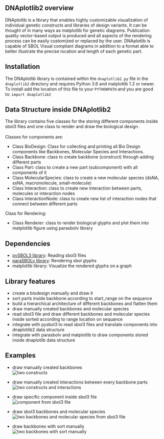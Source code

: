 ## DNAplotlib2 overview

DNAplotlib is a library that enables highly customizable visualization of individual genetic constructs and libraries of design variants. It can be thought of in many ways as matplotlib for genetic diagrams. Publication quality vector-based output is produced and all aspects of the rendering process can be easily customized or replaced by the user. DNAplotlib is capable of SBOL Visual compliant diagrams in addition to a format able to better illustrate the precise location and length of each genetic part.

## Installation

The DNAplotlib library is contained within the `dnaplotlib2.py` file in the `dnaplotlib2` directory and requires Python 3.6 and matplotlib 1.2 or newer. To install add the location of this file to your `PYTHONPATH` and you are good to: `import dnaplotlib2`

## Data Structure inside DNAplotlib2

The library contains five classes for the storing different components inside sbol3 files and one class to render and draw the biological design.
<br><br>
Classes for components are:

- Class BioDesign: Class for collecting and printing all Bio Design components like Backbones, Molecular Species
  and Interactions.
- Class Backbone: class to create backbone (construct) through adding different parts
- Class Part: class to create a new part (subcomponent) with all components of it
- Class MolecularSpecies: class to create a new molecular species (dsNA, ssNA, macromolecule, small-molecule)
- Class Interaction: class to create new interaction between parts, molecules or interaction nodes
- Class InteractionNode: class to create new list of interaction nodes that connect between different parts
  <br>

Class for Rendering:

- Class Renderer: class to render biological glyphs and plot them into matplotlib figure using parasbolv library

## Dependencies

- [pySBOL3 library](https://github.com/SynBioDex/pySBOL3): Reading sbol3 files
- [paraSBOLv library](https://github.com/BiocomputeLab/paraSBOLv): Rendering sbol glyphs
- matplotlib library: Visualize the rendered glyphs on a graph

## Library features

- create a biodesign manually and draw it
- sort parts inside backbone according to start_range on the sequance
- build a hierarchical architecture of different backbones and flatten them
- draw manually created backbones and molecular species
- read sbol3 file and draw different backbones and molecular species inside sorted according to range location on sequance
- integrate with pysbol3 to read sbol3 files and translate components into dnaplotlib2 data structure
- integrate with parasbolv and matplotlib to draw components stored inside dnaplotlib data structure

## Examples

- draw manually created backbones
  <br>![two constructs](images/two_construct.png)

- draw manually created interactions between every backbone parts
  <br>![two constructs and interactions](images/draw_interaction_between_every_backbone_parts.png)

- draw specific component inside sbol3 file
  <br>![component from sbol3 file](images/draw_specific_component_from_sbol3.png)

- draw sbol3 backbones and molecular species
  <br>![two backbones and molecular species from sbol3 file](images/two_backbones_and_molecular_from_SBOL3.png)

- draw backbones with sort manually
  <br>![two backbones with sort manually](images/two_backbones_with_sort_manully.png)
